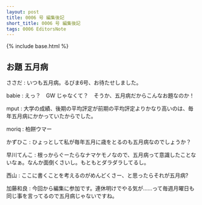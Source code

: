 ```yaml
---
layout: post
title: 0006 号 編集後記
short_title: 0006 号 編集後記
tags: 0006 EditorsNote
---
```

{% include base.html %}


## お題 五月病

ささだ
: いつも五月病。るびま6号、お待たせしました。

babie
: えっ？　GW じゃなくて？　そうか、五月病だからこんなお題なのか！

mput
: 大学の成績、後期の平均評定が前期の平均評定よりかなり高いのは、毎年五月病にかかっていたからでした。

moriq
: 柏餅ウマー

かずひこ
: ひょっとして私が毎年五月に歳をとるのも五月病なのでしょうか？

早川てんこ
: 根っからぐーたらなナマケモノなので、五月病って意識したことないなぁ。なんか面倒くさいし。もともとダラダラしてるし。

西山
: ここに書くことを考えるのがめんどくさー、と思ったらそれが五月病?

加藤和良
: 今回から編集に参加です。連休明けでやる気が……って毎週月曜日も同じ事を言ってるので五月病じゃないですね。


